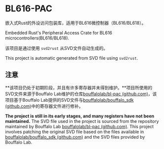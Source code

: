 # BL616-PAC

嵌入式Rust的外设访问包装库，适用于BL616微控制器（BL616/BL618）。

Embedded Rust's Peripheral Access Crate for BL616 microcontrollers(BL616/BL618).

该项目是通过使用 `svd2rust` 从SVD文件自动生成的。

This project is automatic generated from SVD file using `svd2rust`.

## 注意

**该项目仍处于初期阶段，并且有许多寄存器并未得到维护。**项目所使用的SVD文件来源于Bouffalo Lab维护的仓库[bouffalolab/bl-pac (github.com)](https://github.com/bouffalolab/bl-pac)，该项目基于Bouffalo Lab提供的SVD文件与[bouffalolab/bouffalo_sdk (github.com)](https://github.com/bouffalolab/bouffalo_sdk)中的寄存器文件进行修补。

**The project is still in its early stages, and many registers have not been maintained.** The SVD file used in the project is sourced from the repository maintained by Bouffalo Lab [bouffalolab/bl-pac (github.com)](https://github.com/bouffalolab/bl-pac). This project involves patching the original SVD file based on the files available in [bouffalolab/bouffalo_sdk (github.com)](https://github.com/bouffalolab/bouffalo_sdk) and the SVD files provided by Bouffalo Lab.